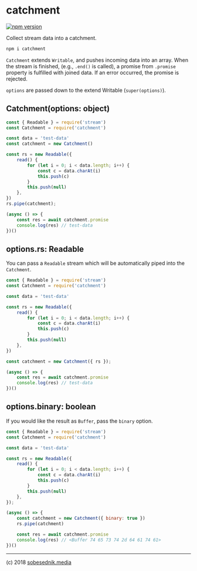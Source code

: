 # catchment

[![npm version](https://badge.fury.io/js/catchment.svg)](https://badge.fury.io/js/catchment)

Collect stream data into a catchment.

```sh
npm i catchment
```

`Catchment` extends `Writable`, and pushes incoming data into an array. When the
stream is finished, (e.g., `.end()` is called), a promise from `.promise`
property is fulfilled with joined data. If an error occurred, the promise is
rejected.

`options` are passed down to the extend Writable (`super(options)`).

## Catchment(options: object)

```js
const { Readable } = require('stream')
const Catchment = require('catchment')

const data = 'test-data'
const catchment = new Catchment()

const rs = new Readable({
    read() {
        for (let i = 0; i < data.length; i++) {
            const c = data.charAt(i)
            this.push(c)
        }
        this.push(null)
    },
})
rs.pipe(catchment);

(async () => {
    const res = await catchment.promise
    console.log(res) // test-data
})()
```

## options.rs: Readable

You can pass a `Readable` stream which will be automatically piped into the
`Catchment`.

```js
const { Readable } = require('stream')
const Catchment = require('catchment')

const data = 'test-data'

const rs = new Readable({
    read() {
        for (let i = 0; i < data.length; i++) {
            const c = data.charAt(i)
            this.push(c)
        }
        this.push(null)
    },
})

const catchment = new Catchment({ rs });

(async () => {
    const res = await catchment.promise
    console.log(res) // test-data
})()
```

## options.binary: boolean

If you would like the result as `Buffer`, pass the `binary` option.

```js
const { Readable } = require('stream')
const Catchment = require('catchment')

const data = 'test-data'

const rs = new Readable({
    read() {
        for (let i = 0; i < data.length; i++) {
            const c = data.charAt(i)
            this.push(c)
        }
        this.push(null)
    },
});

(async () => {
    const catchment = new Catchment({ binary: true })
    rs.pipe(catchment)

    const res = await catchment.promise
    console.log(res) // <Buffer 74 65 73 74 2d 64 61 74 61>
})()
```

---

(c) 2018 [sobesednik.media][1]

[1]: https://sobesednik.media
